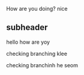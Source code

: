 How are you doing?
nice

## subheader
hello how are yoy

checking branching
klee

checking branchinh he seom
